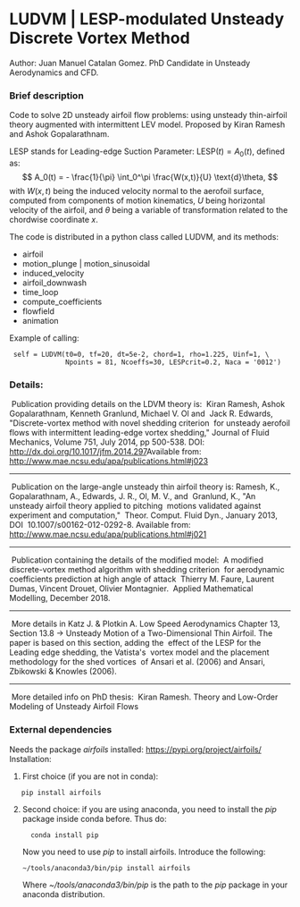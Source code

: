 # LUDVM | LESP-modulated Unsteady Discrete Vortex Method
Author: Juan Manuel Catalan Gomez. PhD Candidate in Unsteady Aerodynamics and CFD.
### Brief description

Code to solve 2D unsteady airfoil flow problems: using unsteady thin-airfoil theory augmented with intermittent LEV model. Proposed by Kiran Ramesh and Ashok Gopalarathnam.

LESP stands for Leading-edge Suction Parameter: $\text{LESP} (t) = A_0(t)$, defined as:
$$
A_0(t) = - \frac{1}{\pi} \int_0^\pi \frac{W(x,t)}{U} \text{d}\theta,
$$
with $W(x,t)$ being the induced velocity normal to the aerofoil surface, computed from components of motion kinematics, $U$ being horizontal velocity of the airfoil, and $\theta$ being a variable of transformation related to the chordwise coordinate $x$.

The code is distributed in a python class called LUDVM, and its methods:

- airfoil
- motion_plunge | motion_sinusoidal
- induced_velocity
- airfoil_downwash
- time_loop
- compute_coefficients
- flowfield
- animation

Example of calling:

     self = LUDVM(t0=0, tf=20, dt=5e-2, chord=1, rho=1.225, Uinf=1, \
                  Npoints = 81, Ncoeffs=30, LESPcrit=0.2, Naca = '0012')

### Details:

​	   Publication providing details on the LDVM theory is:
​       Kiran Ramesh, Ashok Gopalarathnam, Kenneth Granlund, Michael V. Ol and
​       Jack R. Edwards, "Discrete-vortex method with novel shedding criterion
​       for unsteady aerofoil flows with intermittent leading-edge vortex
​       shedding," Journal of Fluid Mechanics, Volume 751, July 2014, pp
​       500-538.  DOI: http://dx.doi.org/10.1017/jfm.2014.297
​       Available from:
​       http://www.mae.ncsu.edu/apa/publications.html#j023

------

​       Publication on the large-angle unsteady thin airfoil theory is:
​       Ramesh, K., Gopalarathnam, A., Edwards, J. R., Ol, M. V., and
​       Granlund, K., "An unsteady airfoil theory applied to pitching
​       motions validated against experiment and computation,"
​       Theor. Comput. Fluid Dyn., January 2013, DOI
​       10.1007/s00162-012-0292-8.  Available from:
​       http://www.mae.ncsu.edu/apa/publications.html#j021  

------

​       Publication containing the details of the modified model:
​       A modified discrete-vortex method algorithm with shedding criterion
​       for aerodynamic coefficients prediction at high angle of attack
​       Thierry M. Faure, Laurent Dumas, Vincent Drouet, Olivier Montagnier.
​       Applied Mathematical Modelling, December 2018.

------

​       More details in Katz J. & Plotkin A. Low Speed Aerodynamics
​       Chapter 13, Section 13.8 -> Unsteady Motion of a Two-Dimensional
​       Thin Airfoil. The paper is based on this section, adding the
​       effect of the LESP for the Leading edge shedding, the Vatista's
​       vortex model and the placement methodology for the shed vortices
​       of Ansari et al. (2006) and Ansari, Zbikowski & Knowles (2006).

------

​       More detailed info on PhD thesis:
​       Kiran Ramesh. Theory and Low-Order Modeling of Unsteady Airfoil Flows

### External dependencies

Needs the package *airfoils* installed: https://pypi.org/project/airfoils/
Installation:

1. First choice (if you are not in conda): 
 ```
    pip install airfoils
 ```

2. Second choice: if you are using anaconda, you need to install the *pip* package inside conda before. Thus do:
     ```
       conda install pip
     ```
   Now you need to use *pip* to install airfoils. Introduce the following:

   ```
   ~/tools/anaconda3/bin/pip install airfoils
   ```

   Where *~/tools/anaconda3/bin/pip* is the path to the *pip* package in your anaconda distribution.
